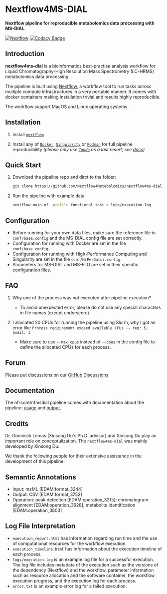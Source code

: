 # Nextflow4MS-DIAL

**Nextflow pipeline for reproducible metabolomics data processing with MS-DIAL**.

[![Nextflow](https://img.shields.io/badge/nextflow-%E2%89%A520.04.0-brightgreen.svg)](https://www.nextflow.io/)
[![Codacy Badge](https://app.codacy.com/project/badge/Grade/4e70a66767f74537a5f8b0999b9e9030)](https://www.codacy.com?utm_source=github.com&amp;utm_medium=referral&amp;utm_content=Nextflow4Metabolomics/nextflow4ms-dial&amp;utm_campaign=Badge_Grade)

## Introduction

<!-- TODO nf-core: Write a 1-2 sentence summary of what data the pipeline is for and what it does -->
**nextflow4ms-dial** is a bioinformatics best-practise analysis workflow for Liquid Chromatography-High Resolution Mass Spectrometry (LC-HRMS) metabolomics data processing

The pipeline is built using [Nextflow](https://www.nextflow.io), a workflow tool to run tasks across multiple compute infrastructures in a very portable manner. It comes with docker containers making installation trivial and results highly reproducible.

The workflow support MacOS and Linux operating systems.

## Installation

1. Install [`nextflow`](https://nf-co.re/usage/installation)

2. Install any of [`Docker`](https://docs.docker.com/engine/installation/), [`Singularity`](https://www.sylabs.io/guides/3.0/user-guide/) or [`Podman`](https://podman.io/) for full pipeline reproducibility _(please only use [`Conda`](https://conda.io/miniconda.html) as a last resort; see [docs](https://nf-co.re/usage/configuration#basic-configuration-profiles))_

## Quick Start

1. Download the pipeline repo and dirct to the folder:
	```bash
	git clone https://github.com/Nextflow4Metabolomics/nextflow4ms-dial.git && cd nextflow4ms-dial
	```

2. Run the pipeline with example data:
    ```bash
    nextflow main.nf -profile functional_test > logs/execution.log
    ```

## Configuration


- Before running for your own data files, make sure the reference file in `conf/base.config` and the MS-DIAL config file are set correctly.
- Configuration for running with Docker are set in the file `conf/base.config`.
- Configuration for running with High-Performance Computing and Singularity are set in the file `conf/HiPerGator.config`.
- Parameters for MS-DIAL and MS-FLO are set in their specific configuration files.

## FAQ

1. Why one of the process was not executed after pipeline execution?
	- To avoid unexpected error, please do not use any special characters in file names (except underscore).

2. I allocated 20 CPUs for running the pipeline using Slurm, why I got an error like `Process requirement exceed available CPUs -- req: 5; avail: 3`
	- Make sure to use `--max_cpus` instead of `--cpus` in the config file to define the allocated CPUs for each process.

## Forum

Please put discussions on our [GitHub Discussions](https://github.com/Nextflow4Metabolomics/nextflow4ms-dial/discussions)

## Documentation

The nf-core/nfmsdial pipeline comes with documentation about the pipeline: [usage](https://nf-co.re/nfmsdial/usage) and [output](https://nf-co.re/nfmsdial/output).

## Credits

Dr. Dominick Lemas (Xinsong Du's Ph.D. advisor) and Xinsong Du play an important role on conceptulization.
The `nextflow4ms-dial` was mainly developed by Xinsong Du. 

We thank the following people for their extensive assistance in the development
of this pipeline:

## Semantic Annotations

- Input: mzML [EDAM:format_3244]
- Output: CSV [EDAM:format_3752]
- Operation: peak detection [EDAM:operation_3215]; chromatogram alignment [EDAM:operation_3628]; metabolite identification [EDAM:operation_3803]

## Log File Interpretation

- `execution_report.html` has information regarding run time and the use of computational resources for the workflow execution.
- `execution_timeline.html` has information about the execution timeline of each process.
- `logs/execution.log` is an example log file for a successful execution. The log file includes metadata of the execution such as the versions of the dependency (Nextflow) and the workflow, parameter information such as resource allocation and the software container, the workflow execution progress, and the execution log for each process.
- `error.txt` is an example error log for a failed execution.